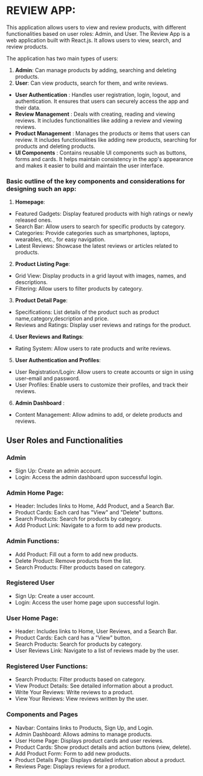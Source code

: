 # REVIEW APP:

This application allows users to view and review products, with different functionalities based on user roles: Admin, and User. The Review App is a web application built with React.js. It allows users to view, search, and review products.

The application has two main types of users:

1. **Admin**: Can manage products by adding, searching and deleting products.
2. **User**: Can view products, search for them, and write reviews.
- **User Authentication** :  Handles user registration, login, logout, and authentication. It ensures that users can securely access the app and their data.
- **Review Management** :  Deals with creating, reading and viewing reviews. It includes functionalities like adding a review and viewing reviews.
- **Product Management** :  Manages the products or items that users can review. It includes functionalities like adding new products, searching for products  and deleting products.
- **UI Components** :  Contains reusable UI components such as buttons, forms and cards. It helps maintain consistency in the app's appearance and makes it easier to build and maintain the user interface.
### **Basic outline of the key components and considerations for designing such an app:**
1. **Homepage**:
- Featured Gadgets: Display featured products with high ratings or newly released ones.
- Search Bar: Allow users to search for specific products by category.
- Categories: Provide categories such as smartphones, laptops, wearables, etc., for easy navigation.
- Latest Reviews: Showcase the latest reviews or articles related to products.
2. **Product Listing Page**:
- Grid View: Display products in a grid layout with images, names, and descriptions.
- Filtering: Allow users to filter products by category.
3. **Product Detail Page**:
- Specifications: List details of the product such as product name,category,description and price. 
- Reviews and Ratings: Display user reviews and ratings for the product.
4. **User Reviews and Ratings**:
- Rating System: Allow users to rate products and write reviews.
5. **User Authentication and Profiles**:
- User Registration/Login: Allow users to create accounts or sign in using user-email and password.
- User Profiles: Enable users to customize their profiles, and track their reviews.
6. **Admin Dashboard** :
- Content Management: Allow admins to add, or delete products and reviews.
## User Roles and Functionalities
### **Admin**
- Sign Up: Create an admin account.
- Login: Access the admin dashboard upon successful login.
### **Admin Home Page:**
- Header: Includes links to Home, Add Product, and a Search Bar.
- Product Cards: Each card has "View" and "Delete" buttons.
- Search Products: Search for products by category.
- Add Product Link: Navigate to a form to add new products.
### **Admin Functions:**
- Add Product: Fill out a form to add new products.
- Delete Product: Remove products from the list.
- Search Products: Filter products based on category.
### **Registered User**
- Sign Up: Create a user account.
- Login: Access the user home page upon successful login.
### **User Home Page:**
- Header: Includes links to Home, User Reviews, and a Search Bar.
- Product Cards: Each card has a "View" button.
- Search Products: Search for products by category.
- User Reviews Link: Navigate to a list of reviews made by the user.
### **Registered User Functions:**
- Search Products: Filter products based on category.
- View Product Details: See detailed information about a product.
- Write Your Reviews: Write reviews to a product.
- View Your Reviews: View reviews written by the user.


### Components and Pages
- Navbar: Contains links to Products, Sign Up, and Login.
- Admin Dashboard: Allows admins to manage products.
- User Home Page: Displays product cards and user reviews.
- Product Cards: Show product details and action buttons (view, delete).
- Add Product Form: Form to add new products.
- Product Details Page: Displays detailed information about a product.
- Reviews Page: Displays reviews for a product.
